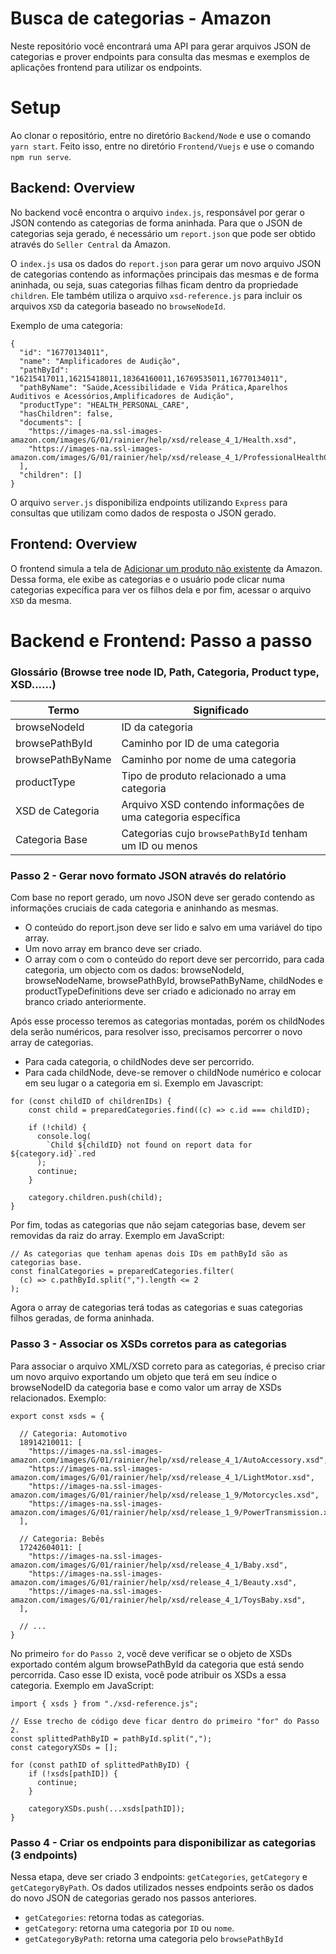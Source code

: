 # Busca de categorias - Amazon

Neste repositório você encontrará uma API para gerar arquivos JSON de categorias e prover endpoints
para consulta das mesmas e exemplos de aplicações frontend para utilizar os endpoints.

# Setup

Ao clonar o repositório, entre no diretório `Backend/Node` e use o comando `yarn start`.
Feito isso, entre no diretório `Frontend/Vuejs` e use o comando `npm run serve`.

## Backend: Overview

No backend você encontra o arquivo `index.js`, responsável por gerar o JSON
contendo as categorias de forma aninhada. Para que o JSON de categorias seja gerado,
é necessário um `report.json` que pode ser obtido através do `Seller Central` da Amazon.

O `index.js` usa os dados do `report.json` para gerar um novo arquivo JSON de categorias contendo
as informações principais das mesmas e de forma aninhada, ou seja, suas categorias filhas ficam
dentro da propriedade `children`. Ele também utiliza o arquivo `xsd-reference.js` para incluir
os arquivos `XSD` da categoria baseado no `browseNodeId`.

Exemplo de uma categoria:

```
{
  "id": "16770134011",
  "name": "Amplificadores de Audição",
  "pathById": "16215417011,16215418011,18364160011,16769535011,16770134011",
  "pathByName": "Saúde,Acessibilidade e Vida Prática,Aparelhos Auditivos e Acessórios,Amplificadores de Audição",
  "productType": "HEALTH_PERSONAL_CARE",
  "hasChildren": false,
  "documents": [
    "https://images-na.ssl-images-amazon.com/images/G/01/rainier/help/xsd/release_4_1/Health.xsd",
    "https://images-na.ssl-images-amazon.com/images/G/01/rainier/help/xsd/release_4_1/ProfessionalHealthCare.xsd"
  ],
  "children": []
}
```

O arquivo `server.js` disponibiliza endpoints utilizando `Express` para consultas que utilizam
como dados de resposta o JSON gerado.

## Frontend: Overview

O frontend simula a tela de [Adicionar um produto não existente](https://sellercentral.amazon.com/productclassify?ref_=xx_catadd_dnav_xx)
da Amazon. Dessa forma, ele exibe as categorias e o usuário pode clicar numa categorias expecífica para ver
os filhos dela e por fim, acessar o arquivo `XSD` da mesma.

# Backend e Frontend: Passo a passo

### Glossário (Browse tree node ID, Path, Categoria, Product type, XSD......)

| Termo            | Significado                                                  |
| ---------------- | ------------------------------------------------------------ |
| browseNodeId     | ID da categoria                                              |
| browsePathById   | Caminho por ID de uma categoria                              |
| browsePathByName | Caminho por nome de uma categoria                            |
| productType      | Tipo de produto relacionado a uma categoria                  |
| XSD de Categoria | Arquivo XSD contendo informações de uma categoria específica |
| Categoria Base   | Categorias cujo `browsePathById` tenham um ID ou menos       |

### Passo 2 - Gerar novo formato JSON através do relatório

Com base no report gerado, um novo JSON deve ser gerado contendo as informações cruciais de cada categoria e aninhando as mesmas.

- O conteúdo do report.json deve ser lido e salvo em uma variável do tipo array.
- Um novo array em branco deve ser criado.
- O array com o com o conteúdo do report deve ser percorrido, para cada categoria, um objecto com os dados: browseNodeId, browseNodeName, browsePathById, browsePathByName, childNodes e productTypeDefinitions
  deve ser criado e adicionado no array em branco criado anteriormente.

Após esse processo teremos as categorias montadas, porém os childNodes dela serão numéricos, para resolver isso, precisamos percorrer o novo array de categorias.

- Para cada categoria, o childNodes deve ser percorrido.
- Para cada childNode, deve-se remover o childNode numérico e colocar em seu lugar o a categoria em si. Exemplo em Javascript:

```
for (const childID of childrenIDs) {
    const child = preparedCategories.find((c) => c.id === childID);

    if (!child) {
      console.log(
        `Child ${childID} not found on report data for ${category.id}`.red
      );
      continue;
    }

    category.children.push(child);
}
```

Por fim, todas as categorias que não sejam categorias base, devem ser removidas da raiz do array.
Exemplo em JavaScript:

```
// As categorias que tenham apenas dois IDs em pathById são as categorias base.
const finalCategories = preparedCategories.filter(
  (c) => c.pathById.split(",").length <= 2
);
```

Agora o array de categorias terá todas as categorias e suas categorias filhos geradas, de forma aninhada.

### Passo 3 - Associar os XSDs corretos para as categorias

Para associar o arquivo XML/XSD correto para as categorias, é preciso criar um novo arquivo exportando um objeto
que terá em seu índice o browseNodeID da categoria base e como valor um array de XSDs relacionados.
Exemplo:

```
export const xsds = {

  // Categoria: Automotivo
  18914210011: [
    "https://images-na.ssl-images-amazon.com/images/G/01/rainier/help/xsd/release_4_1/AutoAccessory.xsd",
    "https://images-na.ssl-images-amazon.com/images/G/01/rainier/help/xsd/release_4_1/LightMotor.xsd",
    "https://images-na.ssl-images-amazon.com/images/G/01/rainier/help/xsd/release_1_9/Motorcycles.xsd",
    "https://images-na.ssl-images-amazon.com/images/G/01/rainier/help/xsd/release_1_9/PowerTransmission.xsd",
  ],

  // Categoria: Bebês
  17242604011: [
    "https://images-na.ssl-images-amazon.com/images/G/01/rainier/help/xsd/release_4_1/Baby.xsd",
    "https://images-na.ssl-images-amazon.com/images/G/01/rainier/help/xsd/release_4_1/Beauty.xsd",
    "https://images-na.ssl-images-amazon.com/images/G/01/rainier/help/xsd/release_4_1/ToysBaby.xsd",
  ],

  // ...
}
```

No primeiro `for` do `Passo 2`, você deve verificar se o objeto de XSDs exportado contém algum browsePathById da categoria que está sendo percorrida.
Caso esse ID exista, você pode atribuir os XSDs a essa categoria.
Exemplo em JavaScript:

```
import { xsds } from "./xsd-reference.js";

// Esse trecho de código deve ficar dentro do primeiro "for" do Passo 2.
const splittedPathByID = pathById.split(",");
const categoryXSDs = [];

for (const pathID of splittedPathByID) {
    if (!xsds[pathID]) {
      continue;
    }

    categoryXSDs.push(...xsds[pathID]);
}
```

### Passo 4 - Criar os endpoints para disponibilizar as categorias (3 endpoints)

Nessa etapa, deve ser criado 3 endpoints: `getCategories`, `getCategory` e `getCategoryByPath`.
Os dados utilizados nesses endpoints serão os dados do novo JSON de categorias gerado nos passos anteriores.

- `getCategories`: retorna todas as categorias.
- `getCategory`: retorna uma categoria por `ID` ou `nome`.
- `getCategoryByPath`: retorna uma categoria pelo `browsePathById`
